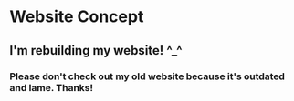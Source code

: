 # Website Concept

## I'm rebuilding my website! ^_^

### Please don't check out my old website because it's outdated and lame.  Thanks!